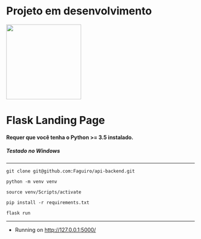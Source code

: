 
# Projeto em desenvolvimento





<div class="sub_seo">
<img src="https://i.pinimg.com/originals/67/b2/a9/67b2a9ba5e85822f237caae92111e938.gif" width="200" height="auto" />
<div class="sub_container">
<h1></H1>
<P></P>
</div>
</div>



# Flask Landing Page

#### Requer que você tenha o Python >= 3.5 instalado.
##### Testado no Windows

---

```
git clone git@github.com:Faguiro/api-backend.git
```
 
```
python -m venv venv
```
```
source venv/Scripts/activate
```

```
pip install -r requirements.txt 
```

```
flask run
```
---
* Running on http://127.0.0.1:5000/
  
